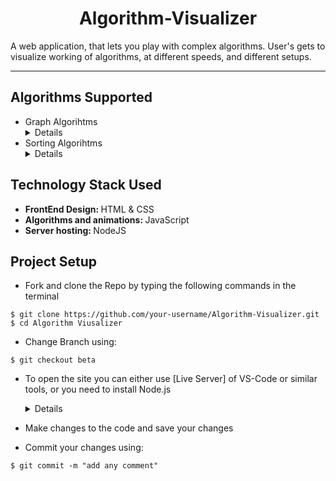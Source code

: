 

<h1 align="center"> Algorithm-Visualizer</h1>

A web application, that lets you play with complex algorithms. User's gets to visualize working of algorithms, at different speeds, and different setups.



</div>
<hr>

## Algorithms Supported

<ul>
<li> Graph Algorihtms
  <details>
  <ul>
    <li> Dijkstra's path finding algorihtm. </li>
    <li> Breadth First Search (BFS) traversal algorihtm. </li>
    <li> Depth First Search (DFS) traversal algorithm. </li>
  </ul>
  </details>
</li>
<li> Sorting Algorihtms
  <details>
  <ul>
    <li> Bubble Sort </li>
    <li> Selection Sort </li>
    <li> Insertion Sort </li>
    <li> Quick Sort </li>
    <li> Merge Sort </li>
    <li> Heap Sort </li>
  </ul>
  </details>
</li>
</ul> 



## Technology Stack Used
<!--<img src="https://img.shields.io/badge/html5%20-%23E34F26.svg?&style=for-the-badge&logo=html5&logoColor=white"/> <img src="https://img.shields.io/badge/css3%20-%231572B6.svg?&style=for-the-badge&logo=css3&logoColor=white"/> <img src="https://img.shields.io/badge/javascript%20-%23323330.svg?&style=for-the-badge&logo=javascript&logoColor=%23F7DF1E"/> <img src="https://img.shields.io/badge/node.js%20-%2343853D.svg?&style=for-the-badge&logo=node.js&logoColor=white"/> <img src="https://img.shields.io/badge/github%20-%23121011.svg?&style=for-the-badge&logo=github&logoColor=white"/>-->

- <strong> FrontEnd Design: </strong> HTML & CSS
- <strong> Algorithms and animations: </strong> JavaScript
- <strong> Server hosting: </strong> NodeJS
<!-- - <strong> Web hosting: </strong> Netlify -->


## Project Setup
- Fork and clone the Repo by typing the following commands in the terminal 
```
$ git clone https://github.com/your-username/Algorithm-Visualizer.git
$ cd Algorithm Viusalizer
```
- Change Branch using:
```
$ git checkout beta
```
- To open the site you can either use [Live Server]<!--(https://marketplace.visualstudio.com/items?itemName=ritwickdey.LiveServer)--> of VS-Code or similar tools, or you need to install Node.js 
    <details>
    To open site on Localhost:
    - Install node dependencies using:

    ```
    $ npm install
    ```

    - To start the server, type:
    ```
    $ node server
    ```
   
    - Then on your browser type http://localhost:3000/
  </details>
- Make changes to the code and save your changes
- Commit your changes using:
```
$ git commit -m "add any comment"
```
